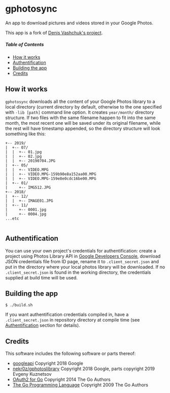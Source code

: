 # gphotosync
An app to download pictures and videos stored in your Google Photos.

This app is a fork of [Denis Vashchuk's project](https://gitlab.com/denis4net/gphotosync).

##### Table of Contents
* [How it works](#how-it-works)
* [Authentification](#authentification)
* [Building the app](#building-the-app)
* [Credits](#credits)

## How it works
`gphotosync` downloads all the content of your Google Photos library to a local directory (current directory by default, otherwise to the one specified with `-lib [path]` command line option. It creates `year/month/` directory structure. If two files with the same filename happen to fit into the same month, the most recent one will be saved under its original filename, while the rest will have timestamp appended, so the directory structure will look something like this:
```
+-- 2019/
|  +-- 07/
|  |  +-- 01.jpg
|  |  +-- 02.jpg
|  |  +-- 20190704.JPG
|  +-- 05/
|  |  +-- VIDEO.MPG
|  |  +-- VIDEO.MPG-159b90e8a152aa00.MPG
|  |  +-- VIDEO.MPG-159e8e0cdc16be00.MPG
|  +-- 01/
|     +-- IMG512.JPG
+-- 2018/
|  +-- 12/
|  |  +-- IMAGE01.JPG
|  +-- 11/
|     +-- 0001.jpg
|     +-- 0004.jpg
...etc
         
```

## Authentification
You can use your own project's credentials for authentification: create a project using Photos Library API in [Google Developers Console](https://console.developers.google.com), download JSON credentials file from ID page, rename it to `.client_secret.json` and put in the directory where your local photos library will be downloaded. If no `.client_secret.json` is found in the working directory, the credentials supplied at build time will be used.

## Building the app
```
$ ./build.sh
```
If you want authentification credentials compiled in, have a `.client_secret.json` in repository directory at compile time (see [Authentification](#authentification) section for details).

## Credits
This software includes the following software or parts thereof:
* [googleapi](https://google.golang.org/api/googleapi) Copyright 2018 Google
* [nekr0z/gphotoslibrary](https://github.com/nekr0z/gphotoslibrary) Copyright 2018 Google, parts copyright 2019 Evgeny Kuznetsov
* [OAuth2 for Go](https://github.com/golang/oauth2) Copyright 2014 The Go Authors
* [The Go Programming Language](https://golang.org) Copyright 2009 The Go Authors
